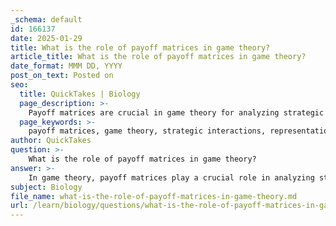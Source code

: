 ```yaml
---
_schema: default
id: 166137
date: 2025-01-29
title: What is the role of payoff matrices in game theory?
article_title: What is the role of payoff matrices in game theory?
date_format: MMM DD, YYYY
post_on_text: Posted on
seo:
  title: QuickTakes | Biology
  page_description: >-
    Payoff matrices are crucial in game theory for analyzing strategic interactions, helping to visualize outcomes, identify optimal strategies, and inform decision-making processes.
  page_keywords: >-
    payoff matrices, game theory, strategic interactions, representation of strategies, visualization of outcomes, analysis of equilibria, decision-making, Nash equilibria, economics, business strategy, risk assessment
author: QuickTakes
question: >-
    What is the role of payoff matrices in game theory?
answer: >-
    In game theory, payoff matrices play a crucial role in analyzing strategic interactions between rational agents. They provide a structured way to visualize the potential outcomes based on the strategies chosen by the players involved. Here are some key aspects of the role of payoff matrices:\n\n1. **Representation of Strategies**: A payoff matrix is typically organized as a table where the rows represent the strategies available to one player and the columns represent the strategies available to another player. Each cell in the matrix indicates the payoffs for both players based on their chosen strategies.\n\n2. **Visualization of Outcomes**: The matrix allows players to see how their payoffs change depending on the combination of strategies selected. This visualization is essential for understanding the implications of different strategic choices and helps in identifying optimal strategies.\n\n3. **Analysis of Equilibria**: Payoff matrices are instrumental in identifying equilibrium points, such as Nash equilibria, where no player has an incentive to unilaterally change their strategy given the strategy of the other player. This analysis is fundamental in predicting the behavior of players in competitive situations.\n\n4. **Facilitating Decision-Making**: By laying out the potential payoffs, payoff matrices help players make informed decisions. They can assess the risks and rewards associated with different strategies, which is particularly useful in scenarios like the Prisoner's Dilemma, where cooperation or defection leads to different outcomes.\n\n5. **Applications Beyond Theory**: While rooted in theoretical frameworks, payoff matrices have practical applications across various fields, including economics, business strategy, and risk assessment. They assist in decision-making processes by simplifying complex interactions into manageable visual formats.\n\nIn summary, payoff matrices are essential tools in game theory that facilitate the analysis of strategic interactions, helping players visualize outcomes, identify optimal strategies, and make informed decisions based on potential payoffs.
subject: Biology
file_name: what-is-the-role-of-payoff-matrices-in-game-theory.md
url: /learn/biology/questions/what-is-the-role-of-payoff-matrices-in-game-theory
---
```


&nbsp;